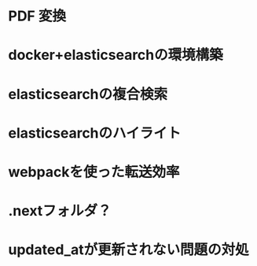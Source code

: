 # PDF 変換

# docker+elasticsearchの環境構築

# elasticsearchの複合検索

# elasticsearchのハイライト

# webpackを使った転送効率

# .nextフォルダ？

# updated_atが更新されない問題の対処
